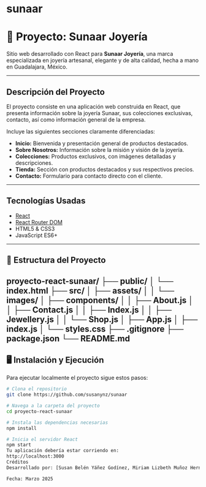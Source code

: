 # sunaar

# 💍 Proyecto: Sunaar Joyería

Sitio web desarrollado con React para **Sunaar Joyería**, una marca especializada en joyería artesanal, elegante y de alta calidad, hecha a mano en Guadalajara, México.

---

##  Descripción del Proyecto

El proyecto consiste en una aplicación web construida en React, que presenta información sobre la joyería Sunaar, sus colecciones exclusivas, contacto, así como información general de la empresa. 

Incluye las siguientes secciones claramente diferenciadas:

- **Inicio:** Bienvenida y presentación general de productos destacados.
- **Sobre Nosotros:** Información sobre la misión y visión de la joyería.
- **Colecciones:** Productos exclusivos, con imágenes detalladas y descripciones.
- **Tienda:** Sección con productos destacados y sus respectivos precios.
- **Contacto:** Formulario para contacto directo con el cliente.

---

##  Tecnologías Usadas

- [React](https://es.react.dev/)
- [React Router DOM](https://reactrouter.com/)
- HTML5 & CSS3
- JavaScript ES6+

---

## 📂 Estructura del Proyecto

proyecto-react-sunaar/ ├── public/ │ └── index.html ├── src/ │ ├── assets/ │ │ └── images/ │ ├── components/ │ │ ├── About.js │ │ ├── Contact.js │ │ ├── Index.js │ │ ├── Jewellery.js │ │ └── Shop.js │ ├── App.js │ ├── index.js │ └── styles.css ├── .gitignore ├── package.json └── README.md
---

## 🖥️ Instalación y Ejecución

Para ejecutar localmente el proyecto sigue estos pasos:

```bash
# Clona el repositorio
git clone https://github.com/susanynz/sunaar

# Navega a la carpeta del proyecto
cd proyecto-react-sunaar

# Instala las dependencias necesarias
npm install

# Inicia el servidor React
npm start
Tu aplicación debería estar corriendo en:
http://localhost:3000
Créditos
Desarrollado por: [Susan Belén Yáñez Godínez, Miriam Lizbeth Muñoz Hernández y Ricardo Raúl Riebling Romero]

Fecha: Marzo 2025
